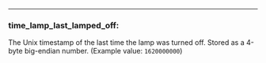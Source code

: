 ---
### **time_lamp_last_lamped_off:**
The Unix timestamp of the last time the lamp was turned off. Stored as a 4-byte big-endian number. (Example value: `1620000000`)
